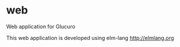 # web
Web application for Glucuro

This web application is developed using elm-lang
http://elmlang.org
